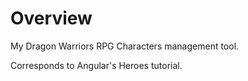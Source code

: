 # Overview

My Dragon Warriors RPG Characters management tool.

Corresponds to Angular's Heroes tutorial.